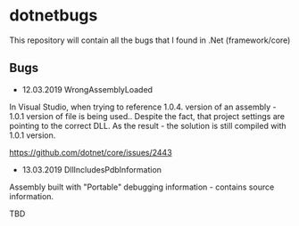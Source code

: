 # dotnetbugs
This repository will contain all the bugs that I found in .Net (framework/core)

## Bugs

* 12.03.2019 WrongAssemblyLoaded

In Visual Studio, when trying to reference 1.0.4. version of an assembly - 1.0.1 version of file is being used.. Despite the fact, that project settings are pointing to the correct DLL.
As the result - the solution is still compiled with 1.0.1 version.

https://github.com/dotnet/core/issues/2443

* 13.03.2019 DllIncludesPdbInformation

Assembly built with "Portable" debugging information - contains source information.

TBD